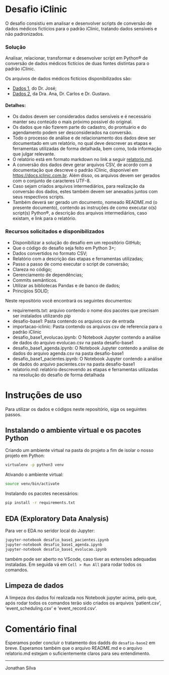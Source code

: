 # Desafio iClinic

O desafio consistiu em analisar e desenvolver scripts de conversão de dados médicos fictícios para o padrão iClinic, tratando dados sensíveis e não padronizados.

### Solução

Analisar, relacionar, transformar e desenvolver script em Python&reg; de conversão de dados médicos fictícios de duas fontes distintas para o padrão iClinic.

Os arquivos de dados médicos fictícios disponibilizados são:
- [Dados 1](https://github.com/iclinic/iclinic-migration-challenge/blob/master/desafio-base1.zip), do Dr. José;
- [Dados 2](https://github.com/iclinic/iclinic-migration-challenge/blob/master/desafio-base2.zip), da Dra. Ana, Dr. Carlos e Dr. Gustavo.

#### Detalhes:

- Os dados devem ser considerados dados sensíveis e é necessário manter seu conteúdo o mais próximo possível do original.
- Os dados que não fizerem parte do cadastro, do prontuário e do agendamento podem ser desconsiderados na conversão.
- Todo o processo de análise e de relacionamento dos dados deve ser documentado em um relatório, no qual deve descrever as etapas e ferramentas utilizadas de forma detalhada, bem como, toda informação que julgar relevante.
- O relatório está em formato markdown no link a seguir [relatorio.md](relatorio.md).
- A conversão dos dados deve gerar arquivos CSV, de acordo com a documentação que descreve o padrão iClinic, disponível em https://docs.iclinic.com.br. Além disso, os arquivos devem ser gerados com o conjunto de caracteres UTF-8.
- Caso sejam criados arquivos intermediários, para realização da conversão dos dados, estes também devem ser anexados juntos com seus respectivos scripts.
- Também deverá ser gerado um documento, nomeado README.md (o presente documento), contendo as instruções de como executar o(s) script(s) Python&reg;, a descrição dos arquivos intermediários, caso existam, e link para o relatório.

### Recursos solicitados e disponibilizados

- Disponibilizar a solução do desafio em um repositório GitHub;
- Que o código do desafio seja feito em Python 3+;
- Dados convertidos no formato CSV;
- Relatório com a descrição das etapas e ferramentas utilizadas;
- Passo a passo de como executar o script de conversão;
- Clareza no código;
- Gerenciamento de dependências;
- Commits semânticos.
- Utilizar as bibliotecas Pandas e de banco de dados;
- Princípios SOLID;

Neste repositório você encontrará os seguintes documentos:

- requirements.txt: arquivo contendo o nome dos pacotes que precisam ser instalados utilizando pip
- desafio-base1: Pasta contendo os arquivos csv de entrada
- importacao-iclinic: Pasta contendo os arquivos csv de referencia para o padrão iClinic
- desafio_base1_evolucao.ipynb: O Notebook Jupyter contendo a análise de dados do arquivo evolucao.csv na pasta desafio-base1
- desafio_base1_agenda.ipynb: O Notebook Jupyter contendo a análise de dados do arquivo agenda.csv na pasta desafio-base1
- desafio_base1_pacientes.ipynb: O Notebook Jupyter contendo a análise de dados do arquivo pacientes.csv na pasta desafio-base1
- relatorio.md: relatório descrevendo as etapas e ferramentas utilizadas na resolução do desafio de forma detalhada

# Instruções de uso

Para utilizar os dados e códigos neste repositório, siga os seguintes passos.

## Instalando o ambiente virtual e os pacotes Python

Criando um ambiente virtual na pasta do projeto a fim de isolar o nosso projeto em Python:

```sh
virtualenv -p python3 venv
``` 
Ativando o ambiente virtual:
```sh
source venv/bin/activate
```
Instalando os pacotes necessários:
```sh
pip install -r requirements.txt
```

## EDA (Exploratory Data Analysis)
Para ver o EDA no seridor local do Jupyter:
```sh
jupyter-notebook desafio_base1_pacientes.ipynb
jupyter-notebook desafio_base1_agenda.ipynb
jupyter-notebook desafio_base1_evolucao.ipynb

```
também pode ser aberto no VScode, caso tiver as extensões adequadas instaladas.
Em seguida vá em `Cell > Run All` para rodar todos os comandos.

## Limpeza de dados
A limpeza dos dados foi realizada nos Notebook jupyter acima, pelo que, após rodar todos os comandos terão sido criados os arquivos 'patient.csv', 'event_scheduling.csv' e 'event_record.csv'.

# Comentário final

Esperamos poder concluir o tratamento dos dadds do `desafio-base2` em breve.
Esperamos também que o arquivo README.md e o arquivo relatorio.md estejam o suficientemente claros para seu entendimento.

___
Jonathan Silva